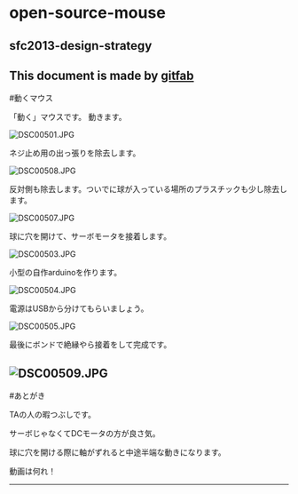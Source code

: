 # open-source-mouse
## sfc2013-design-strategy    
This document is made by [gitfab](http://gitfab.org)
---
#動くマウス

「動く」マウスです。
動きます。

![DSC00501.JPG](https://raw.github.com/mkono/open-source-mouse/master/gitfab/resources/DSC00501.JPG)

ネジ止め用の出っ張りを除去します。

![DSC00508.JPG](https://raw.github.com/mkono/open-source-mouse/master/gitfab/resources/DSC00508.JPG)

反対側も除去します。ついでに球が入っている場所のプラスチックも少し除去します。

![DSC00507.JPG](https://raw.github.com/mkono/open-source-mouse/master/gitfab/resources/DSC00507.JPG)

球に穴を開けて、サーボモータを接着します。

![DSC00503.JPG](https://raw.github.com/mkono/open-source-mouse/master/gitfab/resources/DSC00503.JPG)

小型の自作arduinoを作ります。

![DSC00504.JPG](https://raw.github.com/mkono/open-source-mouse/master/gitfab/resources/DSC00504.JPG)

電源はUSBから分けてもらいましょう。

![DSC00505.JPG](https://raw.github.com/mkono/open-source-mouse/master/gitfab/resources/DSC00505.JPG)

最後にボンドで絶縁やら接着をして完成です。

![DSC00509.JPG](https://raw.github.com/mkono/open-source-mouse/master/gitfab/resources/DSC00509.JPG)
---
#あとがき

TAの人の暇つぶしです。


サーボじゃなくてDCモータの方が良さ気。


球に穴を開ける際に軸がずれると中途半端な動きになります。


動画は何れ！

---
